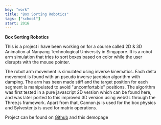 ```yaml
---
key: "work"
title: "Box Sorting Robotics"
tags: ["school"]
start: 2016
---
```

**Box Sorting Robotics**

This is a project i have been working on for a course called 2D & 3D Animation at Nanyang Technological University in Singapore. It is a robot arm simulation that tries to sort boxes based on color while the user disrupts with the mouse pointer.
<!-- end -->
The robot arm movement is simulated using inverse kinematics. Each delta movement is found with an pseudo inverse jacobian algorithm with damping. The arm has been made stiff and the target position for each segment is manipulated to avoid "uncomfortable" positions. The algorithm was first tested in a pure javascript 2D version which can be found here, and was later ported to this improved 3D version using webGL through the Three.js framework. Apart from that, Cannon.js is used for the box physics and Sylvester.js is used for matrix operations.

Project can be found on [Github](https://github.com/micnil/inverse_kinematics_3D) and this demopage